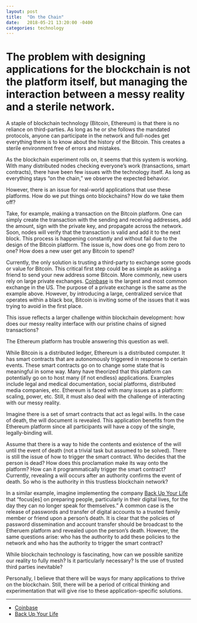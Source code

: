 ```yaml
---
layout: post
title:  "On the Chain"
date:   2018-05-21 13:20:00 -0400
categories: technology
---
```


# The problem with designing applications for the blockchain is not the platform itself, but managing the interaction between a messy reality and a sterile network.

A staple of blockchain technology (Bitcoin, Ethereum) is that there is no reliance on third-parties. As long as he or she follows the mandated protocols, anyone can participate in the network and full-nodes get everything there is to know about the history of the Bitcoin. This creates a sterile environment free of errors and mistakes.

As the blockchain experiment rolls on, it seems that this system is working. With many distributed nodes checking everyone’s work (transactions, smart contracts), there have been few issues with the technology itself. As long as everything stays “on the chain,” we observe the expected behavior.

However, there is an issue for real-world applications that use these platforms. How do we put things onto blockchains? How do we take them off?

Take, for example, making a transaction on the Bitcoin platform. One can simply create the transaction with the sending and receiving addresses, add the amount, sign with the private key, and propagate across the network. Soon, nodes will verify that the transaction is valid and add it to the next block. This process is happening constantly and without fail due to the design of the Bitcoin platform. The issue is, how does one go from zero to one? How does a new user get any Bitcoin to spend?

Currently, the only solution is trusting a third-party to exchange some goods or value for Bitcoin. This critical first step could be as simple as asking a friend to send your new address some Bitcoin. More commonly, new users rely on large private exchanges. [Coinbase](https://www.coinbase.com/) is the largest and most common exchange in the US. The purpose of a private exchange is the same as the example above. However, by introducing a large, centralized service that operates within a black box, Bitcoin is inviting some of the issues that it was trying to avoid in the first place.

This issue reflects a larger challenge within blockchain development: how does our messy reality interface with our pristine chains of signed transactions?

The Ethereum platform has trouble answering this question as well.

While Bitcoin is a distributed ledger, Ethereum is a distributed computer. It has smart contracts that are autonomously triggered in response to certain events. These smart contracts go on to change some state that is meaningful in some way. Many have theorized that this platform can potentially go on to host many (if not endless) applications. Examples include legal and medical documentation, social platforms, distributed media companies, etc. Ethereum is faced with many issues as a platform: scaling, power, etc. Still, it must also deal with the challenge of interacting with our messy reality.

Imagine there is a set of smart contracts that act as legal wills. In the case of death, the will document is revealed. This application benefits from the Ethereum platform since all participants will have a copy of the single, legally-binding will.

Assume that there is a way to hide the contents and existence of the will until the event of death (not a trivial task but assumed to be solved). There is still the issue of how to trigger the smart contract. Who decides that the person is dead? How does this proclamation make its way onto the platform? How can it programmatically trigger the smart contract? Currently, revealing a will occurs after an authority confirms the event of death. So who is the authority in this trustless blockchain network?

In a similar example, imagine implementing the company [Back Up Your Life](https://www.technologyreview.com/s/611162/job-of-the-future-embalming-your-online-persona/) that “focus[es] on preparing people, particularly in their digital lives, for the day they can no longer speak for themselves.” A common case is the release of passwords and transfer of digital accounts to a trusted family member or friend upon a person’s death. It is clear that the policies of password dissemination and account transfer should be broadcast to the Etheruem platform and revealed upon the person’s death. However, the same questions arise: who has the authority to add these policies to the network and who has the authority to trigger the smart contract?

While blockchain technology is fascinating, how can we possible sanitize our reality to fully mesh? Is it particularly necessary? Is the use of trusted third parties inevitable?

Personally, I believe that there will be ways for many applications to thrive on the blockchain. Still, there will be a period of critical thinking and experimentation that will give rise to these application-specific solutions.

---

* [Coinbase](https://www.coinbase.com/)
* [Back Up Your Life](https://www.technologyreview.com/s/611162/job-of-the-future-embalming-your-online-persona/)

